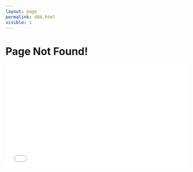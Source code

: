 ```yaml
---
layout: page
permalink: 404.html
visible: 1
---
```


Page Not Found!
===============

<iframe src="//player.vimeo.com/video/96974386?title=0&amp;byline=0&amp;portrait=0" width="500" height="281" frameborder="0" webkitallowfullscreen mozallowfullscreen allowfullscreen></iframe>